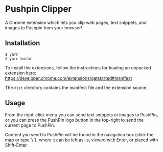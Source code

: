 # Pushpin Clipper

A Chrome extension which lets you clip web pages, text snippets, and images to Pushpin from your browser!

## Installation

```
$ yarn
$ yarn build
```

To install the extensions, follow the instructions for loading an unpacked extension here:
https://developer.chrome.com/extensions/getstarted#manifest

The `dist` directory contains the manifest file and the extension source.

## Usage

From the right-click menu you can send text snippets or images to PushPin, or you can press the PushPin logo button in the top-right to send the current page to PushPin.

Content you send to PushPin will be found in the navigation box (click the map or type '/'), where it can be left as-is, viewed with Enter, or placed with Shift-Enter.
